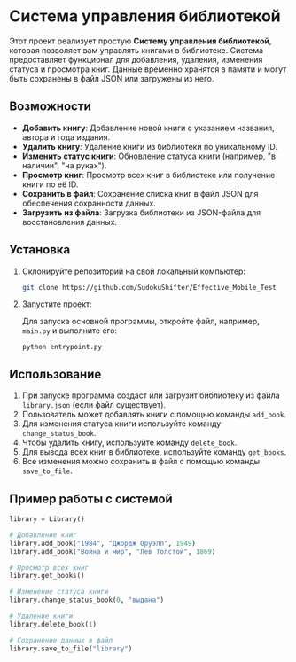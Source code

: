 # Система управления библиотекой

Этот проект реализует простую **Систему управления библиотекой**, которая позволяет вам управлять книгами в библиотеке. Система предоставляет функционал для добавления, удаления, изменения статуса и просмотра книг. Данные временно хранятся в памяти и могут быть сохранены в файл JSON или загружены из него.

## Возможности

- **Добавить книгу**: Добавление новой книги с указанием названия, автора и года издания.
- **Удалить книгу**: Удаление книги из библиотеки по уникальному ID.
- **Изменить статус книги**: Обновление статуса книги (например, "в наличии", "на руках").
- **Просмотр книг**: Просмотр всех книг в библиотеке или получение книги по её ID.
- **Сохранить в файл**: Сохранение списка книг в файл JSON для обеспечения сохранности данных.
- **Загрузить из файла**: Загрузка библиотеки из JSON-файла для восстановления данных.

## Установка

1. Склонируйте репозиторий на свой локальный компьютер:

    ```bash
    git clone https://github.com/SudokuShifter/Effective_Mobile_Test
    ```

2. Запустите проект:

    Для запуска основной программы, откройте файл, например, `main.py` и выполните его:

    ```
    python entrypoint.py
    ```

## Использование

1. При запуске программа создаст или загрузит библиотеку из файла `library.json` (если файл существует).
2. Пользователь может добавлять книги с помощью команды `add_book`.
3. Для изменения статуса книги используйте команду `change_status_book`.
4. Чтобы удалить книгу, используйте команду `delete_book`.
5. Для вывода всех книг в библиотеке, используйте команду `get_books`.
6. Все изменения можно сохранить в файл с помощью команды `save_to_file`.

## Пример работы с системой

```python
library = Library()

# Добавление книг
library.add_book("1984", "Джордж Оруэлл", 1949)
library.add_book("Война и мир", "Лев Толстой", 1869)

# Просмотр всех книг
library.get_books()

# Изменение статуса книги
library.change_status_book(0, "выдана")

# Удаление книги
library.delete_book(1)

# Сохранение данных в файл
library.save_to_file("library")
